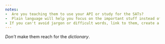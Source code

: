 ```yaml
---
notes:
-  Are you teaching them to use your API or study for the SATs?
-  Plain language will help you focus on the important stuff instead of flowery language.
- If you can't avoid jargon or difficult words, link to them, create a glossary
---
```


*Don't* make them reach for the *dictionary*.